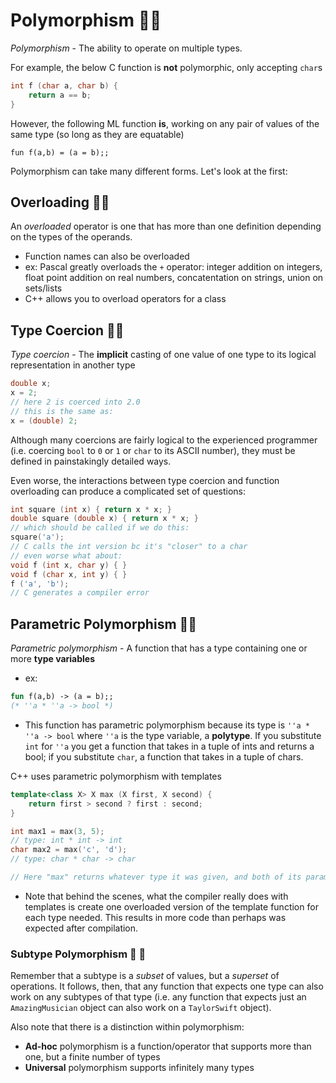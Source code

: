 # Polymorphism 👯‍♀️

*Polymorphism* - The ability to operate on multiple types.

For example, the below C function is **not** polymorphic, only accepting `char`s

```c
int f (char a, char b) {
    return a == b;
}
```

However, the following ML function **is**, working on any pair of values of the same type (so long as they are equatable)

```
fun f(a,b) = (a = b);;
```

Polymorphism can take many different forms. Let's look at the first:

## Overloading 🏋️‍♂️

An *overloaded* operator is one that has more than one definition depending on the types of the operands.

- Function names can also be overloaded
- ex: Pascal greatly overloads the `+` operator: integer addition on integers, float point addition on real numbers, concatentation on strings, union on sets/lists
- C++ allows you to overload operators for a class

## Type Coercion 🦎🌈

*Type coercion* - The **implicit** casting of one value of one type to its logical representation in another type

```c
double x;
x = 2;
// here 2 is coerced into 2.0
// this is the same as:
x = (double) 2;
```

Although many coercions are fairly logical to the experienced programmer (i.e. coercing `bool` to `0` or `1` or `char` to its ASCII number), they must be defined in painstakingly detailed ways.

Even worse, the interactions between type coercion and function overloading can produce a complicated set of questions:

```c
int square (int x) { return x * x; }
double square (double x) { return x * x; }
// which should be called if we do this:
square('a');
// C calls the int version bc it's "closer" to a char
// even worse what about:
void f (int x, char y) { }
void f (char x, int y) { }
f ('a', 'b');
// C generates a compiler error
```

## Parametric Polymorphism 🍎🍏 

*Parametric polymorphism* - A function that has a type containing one or more **type variables**

- ex:

```ocaml
fun f(a,b) -> (a = b);;
(* ''a * ''a -> bool *)
```

- This function has parametric polymorphism because its type is `''a * ''a -> bool` where `''a` is the type variable, a **polytype**. If you substitute `int` for `''a` you get a function that takes in a tuple of ints and returns a bool; if you substitute `char`, a function that takes in a tuple of chars.

C++ uses parametric polymorphism with templates

```c++
template<class X> X max (X first, X second) {
    return first > second ? first : second;
}

int max1 = max(3, 5);
// type: int * int -> int
char max2 = max('c', 'd');
// type: char * char -> char

// Here "max" returns whatever type it was given, and both of its parameters must be this type (if u give it two ints, it returns two ints)
```

- Note that behind the scenes, what the compiler really does with templates is create one overloaded version of the template function for each type needed. This results in more code than perhaps was expected after compilation.

### Subtype Polymorphism 🎸 🐍

Remember that a subtype is a *subset* of values, but a *superset* of operations. It follows, then, that any function that expects one type can also work on any subtypes of that type (i.e. any function that expects just an `AmazingMusician` object can also work on a `TaylorSwift` object).

Also note that there is a distinction within polymorphism:

- **Ad-hoc** polymorphism is a function/operator that supports more than one, but a finite number of types
- **Universal** polymorphism supports infinitely many types